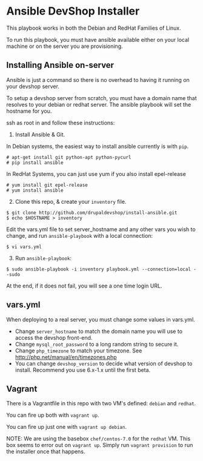 Ansible DevShop Installer
=========================

This playbook works in both the Debian and RedHat Families of Linux.

To run this playbook, you must have ansible available either on your local
machine or on the server you are provisioning.

Installing Ansible on-server
----------------------------

Ansible is just a command so there is no overhead to having it running on your devshop server.

To setup a devshop server from scratch, you must have a domain name that resolves to your debian or redhat server. The ansible playbook will set the hostname for you.

ssh as root in and follow these instructions:

1. Install Ansible & Git.

  In Debian systems, the easiest way to install ansible currently is with `pip`.

  ```
  # apt-get install git python-apt python-pycurl
  # pip install ansible
  ```

  In RedHat Systems, you can just use yum if you also install epel-release

  ```
  # yum install git epel-release
  # yum install ansible
  ```

2. Clone this repo, & create your `inventory` file.

  ```
  $ git clone http://github.com/drupaldevshop/install-ansible.git
  $ echo $HOSTNAME > inventory
  ```
  Edit the vars.yml file to set server_hostname and any other vars you wish to change, and run `ansible-playbook` with a local connection:

  ```
  $ vi vars.yml
  ```

3. Run `ansible-playbook`:

  ```
  $ sudo ansible-playbook -i inventory playbook.yml --connection=local --sudo
  ```

  At the end, if it does not fail, you will see a one time login URL.

vars.yml
--------

When deploying to a real server, you must change some values in vars.yml.

- Change `server_hostname` to match the domain name you will use to access the
 devshop front-end.
- Change `mysql_root_password` to a long random string to secure it.
- Change `php_timezone` to match your timezone.  See http://php.net/manual/en/timezones.php
- You can change `devshop_version` to decide what version of devshop to install.  Recommend you use 6.x-1.x until the first beta.

Vagrant
-------

There is a Vagrantfile in this repo with two VM's defined: `debian` and `redhat`.

You can fire up both with `vagrant up`.

You can fire up just one with `vagrant up debian`.

NOTE: We are using the basebox `chef/centos-7.0` for the `redhat` VM.  This box seems to error out on `vagrant up`. Simply run `vagrant provision` to run the installer once that happens.

